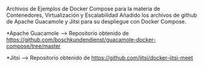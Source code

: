 Archivos de Ejemplos de Docker Compose para la materia de Contenedores, Virtualización y Escalabilidad
Añadido los archivos de github de Apache Guacamole y Jitsi para su despliegue con Docker Compose.

*Apache Guacamole --> Repositorio obtenido de https://github.com/boschkundendienst/guacamole-docker-compose/tree/master

*Jitsi --> Repositorio obtenido de https://github.com/jitsi/docker-jitsi-meet
